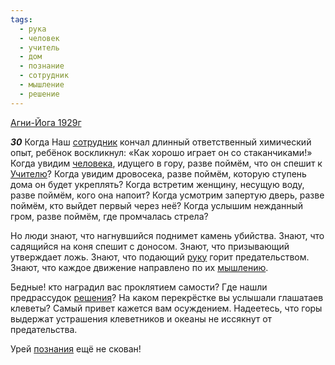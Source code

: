 ```yaml
---
tags:
  - рука
  - человек
  - учитель
  - дом
  - познание
  - сотрудник
  - мышление
  - решение
---
```


[Агни-Йога 1929г](/agni/1929)

___30___
Когда Наш [сотрудник](/tag/#сотрудник) кончал длинный ответственный химический опыт, ребёнок воскликнул: «Как хорошо играет он со стаканчиками!» Когда увидим [человека](/tag/#человек), идущего в гору, разве поймём, что он спешит к [Учителю](/tag/#учитель)? Когда увидим дровосека, разве поймём, которую ступень дома он будет укреплять? Когда встретим женщину, несущую воду, разве поймём, кого она напоит? Когда усмотрим запертую дверь, разве поймём, кто выйдет первый через неё? Когда услышим нежданный гром, разве поймём, где промчалась стрела?   

Но люди знают, что нагнувшийся поднимет камень убийства. Знают, что садящийся на коня спешит с доносом. Знают, что призывающий утверждает ложь. Знают, что подающий [руку](/tag/#рука) горит предательством. Знают, что каждое движение направлено по их [мышлению](/tag/#мышление).   

Бедные! кто наградил вас проклятием самости? Где нашли предрассудок [решения](/tag/#решение)? На каком перекрёстке вы услышали глашатаев клеветы? Самый привет кажется вам осуждением. Надеетесь, что горы выдержат устрашения клеветников и океаны не иссякнут от предательства.   

Урей [познания](/tag/#познание) ещё не скован!